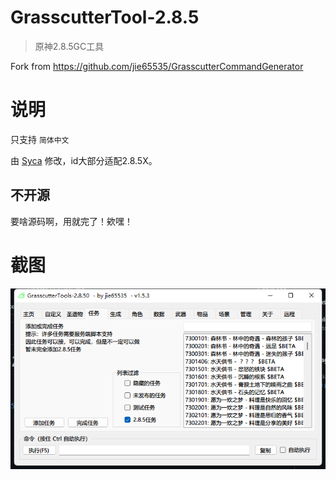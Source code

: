 # GrasscutterTool-2.8.5
> 原神2.8.5GC工具

Fork from https://github.com/jie65535/GrasscutterCommandGenerator
# 说明
只支持 `简体中文`

由 [Syca](https://github.com/Sycamore0) 修改，id大部分适配2.8.5X。
## 不开源
要啥源码啊，用就完了！欸嘿！
# 截图
![image](https://github.com/Sycamore0/Sycamore0/blob/api/peoject/M85O6Y%7D2RGUX2QR%7BLBF%60ACX.png?raw=true)
